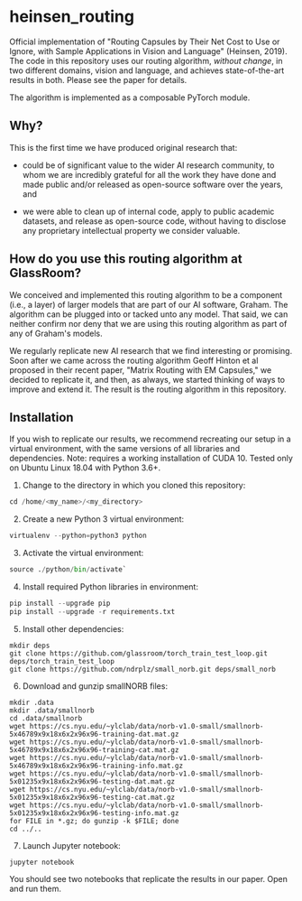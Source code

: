 # heinsen_routing

Official implementation of "Routing Capsules by Their Net Cost to Use or Ignore, with Sample Applications in Vision and Language" (Heinsen, 2019). The code in this repository uses our routing algorithm, _without change_, in two different domains, vision and language, and achieves state-of-the-art results in both. Please see the paper for details.

The algorithm is implemented as a composable PyTorch module.

## Why?

This is the first time we have produced original research that:

* could be of significant value to the wider AI research community, to whom we are incredibly grateful for all the work they have done and made public and/or released as open-source software over the years, and

* we were able to clean up of internal code, apply to public academic datasets, and release as open-source code, without having to disclose any proprietary intellectual property we consider valuable.

## How do you use this routing algorithm at GlassRoom?

We conceived and implemented this routing algorithm to be a component (i.e., a layer) of larger models that are part of our AI software, Graham. The algorithm can be plugged into or tacked unto any model. That said, we can neither confirm nor deny that we are using this routing algorithm as part of any of Graham's models.

We regularly replicate new AI research that we find interesting or promising. Soon after we came across the routing algorithm Geoff Hinton et al proposed in their recent paper, "Matrix Routing with EM Capsules," we decided to replicate it, and then, as always, we started thinking of ways to improve and extend it. The result is the routing algorithm in this repository.

## Installation

If you wish to replicate our results, we recommend recreating our setup in a virtual environment, with the same versions of all libraries and dependencies. Note: requires a working installation of CUDA 10. Tested only on Ubuntu Linux 18.04 with Python 3.6+.

1. Change to the directory in which you cloned this repository:

```python
cd /home/<my_name>/<my_directory>
```

2. Create a new Python 3 virtual environment:

```python
virtualenv --python=python3 python
```

3. Activate the virtual environment:

```python
source ./python/bin/activate`
```

4. Install required Python libraries in environment:

```python
pip install --upgrade pip
pip install --upgrade -r requirements.txt
```

5. Install other dependencies:

```
mkdir deps
git clone https://github.com/glassroom/torch_train_test_loop.git deps/torch_train_test_loop
git clone https://github.com/ndrplz/small_norb.git deps/small_norb
```

6. Download and gunzip smallNORB files:

```
mkdir .data
mkdir .data/smallnorb
cd .data/smallnorb
wget https://cs.nyu.edu/~ylclab/data/norb-v1.0-small/smallnorb-5x46789x9x18x6x2x96x96-training-dat.mat.gz
wget https://cs.nyu.edu/~ylclab/data/norb-v1.0-small/smallnorb-5x46789x9x18x6x2x96x96-training-cat.mat.gz
wget https://cs.nyu.edu/~ylclab/data/norb-v1.0-small/smallnorb-5x46789x9x18x6x2x96x96-training-info.mat.gz
wget https://cs.nyu.edu/~ylclab/data/norb-v1.0-small/smallnorb-5x01235x9x18x6x2x96x96-testing-dat.mat.gz
wget https://cs.nyu.edu/~ylclab/data/norb-v1.0-small/smallnorb-5x01235x9x18x6x2x96x96-testing-cat.mat.gz
wget https://cs.nyu.edu/~ylclab/data/norb-v1.0-small/smallnorb-5x01235x9x18x6x2x96x96-testing-info.mat.gz
for FILE in *.gz; do gunzip -k $FILE; done
cd ../..
```

7. Launch Jupyter notebook:

`jupyter notebook`

You should see two notebooks that replicate the results in our paper. Open and run them.


